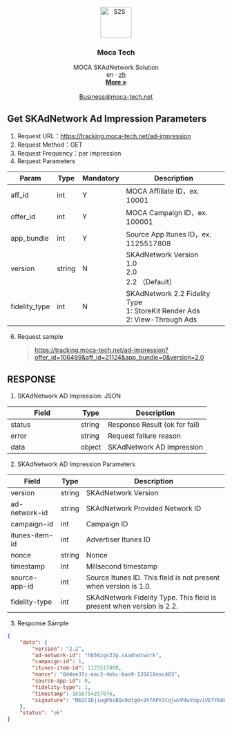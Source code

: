 <p align="center">
  <a href="http://moca-tech.net/">
    <img src="https://www.moca-tech.net/logo.png" alt="S2S" height=72>
  </a>
  <h3 align="center">Moca Tech</h3>
  <p align="center">
    MOCA SKAdNetwork Solution
    <br>
    en
    ·
    <a href="https://github.com/moca-tech/Performance-SKAN/tree/master/zh" target="_blank">zh</a>
    <br>
    <a href="http://www.moca-tech.net" target="_blank"><strong>More »</strong></a>
    <br>
    <br>
    <a href="mailto:business@moca-tech.net">Business@moca-tech.net</a>
  </p>









## Get SKAdNetwork Ad Impression Parameters

1. Request URL：https://tracking.moca-tech.net/ad-impression
2. Request Method：GET
3. Request Frequency：per impression
4. Request Parameters

| Param         | Type   | Mandatory | Description                                                  |
| ------------- | ------ | --------- | ------------------------------------------------------------ |
| aff_id        | int    | Y         | MOCA Affiliate ID，ex. 10001                                 |
| offer_id      | int    | Y         | MOCA Campaign ID，ex. 100001                                 |
| app_bundle    | int    | Y         | Source App Itunes ID，ex. 1125517808                         |
| version       | string | N         | SKAdNetwork Version<br />1.0<br />2.0<br />2.2 （Default）   |
| fidelity_type | int    | N         | SKAdNetwork 2.2 Fidelity Type<br />1: StoreKit Render Ads<br />2: View-Through Ads |

6. Request sample

   > https://tracking.moca-tech.net/ad-impression?offer_id=106489&aff_id=21124&app_bundle=0&version=2.0

## RESPONSE

1. SKAdNetwork AD Impression: JSON

| Field                                       | Type   | Description                   |
| ------------------------------------------- | ------ | ----------------------------- |
| status &emsp;&emsp;&emsp;&emsp;&emsp;&emsp; | string | Response Result (ok for fail) |
| error                                       | string | Request failure reason        |
| data                                        | object | SKAdNetwork AD Impression     |

2. SKAdNetwork AD Impression Parameters

| Field                                                  | Type                                                  | Description |
| ------------------------------------------------------------ | ------------------------------------------------------------ | --------------- |
| version | string | SKAdNetwork Version                  |
| ad-network-id | string | SKAdNetwork Provided Network ID                   |
| campaign-id | int | Campaign ID                           |
| itunes-item-id | int | Advertiser Itunes ID |
| nonce | string | Nonce |
| timestamp | int | Millsecond timestamp |
| source-app-id | int | Source Itunes ID. This field is not present when version is 1.0. |
| fidelity-type                                  | int                                                | SKAdNetwork Fidelity Type. This field is present when version is 2.2. |

3. Response Sample

```json
{
	"data": {
		"version": "2.2",
		"ad-network-id": "hb56zgv37p.skadnetwork",
		"campaign-id": 1,
		"itunes-item-id": 1125517808,
		"nonce": "8d4ee37c-eac3-4ebc-baa9-135618eac483",
		"source-app-id": 0,
		"fidelity-type": 1,
		"timestamp": 1616754257676,
		"signature": "MEUCIDjiwgP6cBQv9dtg9+2hfAPX3CqjwVPdwVdgviVEfFbOAiEA6Aqqc2wzP4c5MbV2P90sVdMJTgEcOZ91YASbnCTHe1U="
	},
	"status": "ok"
}
```
